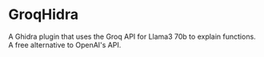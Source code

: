 # GroqHidra
A Ghidra plugin that uses the Groq API for Llama3 70b to explain functions. A free alternative to OpenAI's API. 
